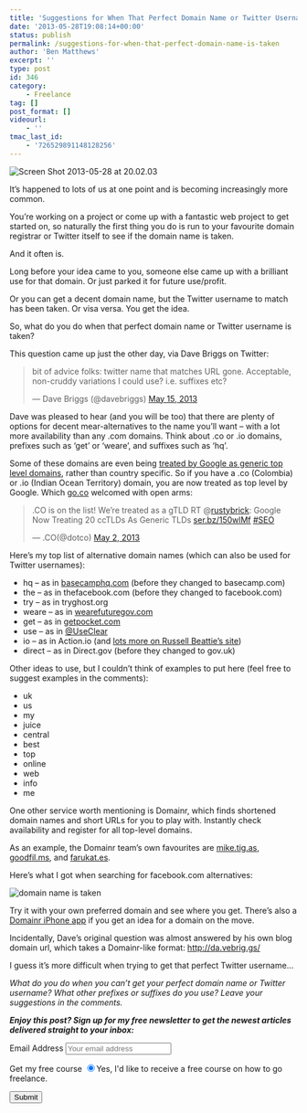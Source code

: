 ```yaml
---
title: 'Suggestions for When That Perfect Domain Name or Twitter Username is Taken'
date: '2013-05-28T19:08:14+00:00'
status: publish
permalink: /suggestions-for-when-that-perfect-domain-name-is-taken
author: 'Ben Matthews'
excerpt: ''
type: post
id: 346
category:
    - Freelance
tag: []
post_format: []
videourl:
    - ''
tmac_last_id:
    - '726529891148128256'
---
```

![Screen Shot 2013-05-28 at 20.02.03](http://benrmatthews.com/wp-content/uploads/2013/05/Screen-Shot-2013-05-28-at-20.02.03-300x295.png)

It’s happened to lots of us at one point and is becoming increasingly more common.

You’re working on a project or come up with a fantastic web project to get started on, so naturally the first thing you do is run to your favourite domain registrar or Twitter itself to see if the domain name is taken.

And it often is.

Long before your idea came to you, someone else came up with a brilliant use for that domain. Or just parked it for future use/profit.

Or you can get a decent domain name, but the Twitter username to match has been taken. Or visa versa. You get the idea.

So, what do you do when that perfect domain name or Twitter username is taken?

This question came up just the other day, via Dave Briggs on Twitter:

> bit of advice folks: twitter name that matches URL gone. Acceptable, non-cruddy variations I could use? i.e. suffixes etc?
> 
> — Dave Briggs (@davebriggs) [May 15, 2013](https://twitter.com/davebriggs/status/334664014082740224)

Dave was pleased to hear (and you will be too) that there are plenty of options for decent mear-alternatives to the name you’ll want – with a lot more availability than any .com domains. Think about .co or .io domains, prefixes such as ‘get’ or ‘weare’, and suffixes such as ‘hq’.

Some of these domains are even being [treated by Google as generic top level domains](http://searchengineland.com/google-expands-list-of-generic-top-level-domains-and-makes-them-geotargetable-158075), rather than country specific. So if you have a .co (Colombia) or .io (Indian Ocean Territory) domain, you are now treated as top level by Google. Which [go.co](http://www.go.co/ "Go.co") welcomed with open arms:

> .CO is on the list! We’re treated as a gTLD RT @[rustybrick](https://twitter.com/rustybrick): Google Now Treating 20 ccTLDs As Generic TLDs [ser.bz/150wlMf](http://t.co/5Ia8fEckW3 "http://ser.bz/150wlMf") [\#SEO](https://twitter.com/search/%23SEO)
> 
> — .CO(@dotco) [May 2, 2013](https://twitter.com/dotco/status/329967652153991168)

<script async="" charset="utf-8" src="//platform.twitter.com/widgets.js"></script>  
Here’s my top list of alternative domain names (which can also be used for Twitter usernames):

- hq – as in [basecamphq.com](http://basecamphq.com/ "Basecamp") (before they changed to basecamp.com)
- the – as in thefacebook.com (before they changed to facebook.com)
- try – as in tryghost.org
- weare – as in [wearefuturegov.com](http://wearefuturegov.com "FutureGov")
- get – as in [getpocket.com](http://getpocket.com/ "Get Pocket")
- use – as in [@UseClear](https://twitter.com/UseClear "UseClear")
- io – as in Action.io (and [lots more on Russell Beattie’s site](http://www.russellbeattie.com/blog/artisanal-websites-the-rise-of-io-domains-for-well-crafted-web-services))
- direct – as in Direct.gov (before they changed to gov.uk)

Other ideas to use, but I couldn’t think of examples to put here (feel free to suggest examples in the comments):

- uk
- us
- my
- juice
- central
- best
- top
- online
- web
- info
- me

One other service worth mentioning is Domainr, which finds shortened domain names and short URLs for you to play with. Instantly check availability and register for all top-level domains.

As an example, the Domainr team’s own favourites are [mike.tig.as](http://domai.nr/mike.tig.as), [goodfil.ms](http://domai.nr/goodfil.ms), and [farukat.es](http://domai.nr/farukat.es).

Here’s what I got when searching for facebook.com alternatives:

![domain name is taken](http://benrmatthews.com/wp-content/uploads/2013/05/Screen-Shot-2013-05-28-at-20.11.16-208x300.png)

Try it with your own preferred domain and see where you get. There’s also a[ Domainr iPhone app](https://itunes.apple.com/us/app/domainr/id366250105 "Domainr iPhone app") if you get an idea for a domain on the move.

Incidentally, Dave’s original question was almost answered by his own blog domain url, which takes a Domainr-like format: http://da.vebrig.gs/

I guess it’s more difficult when trying to get that perfect Twitter username…

*What do you do when you can’t get your perfect domain name or Twitter username? What other prefixes or suffixes do you use? Leave your suggestions in the comments.*

***Enjoy this post? Sign up for my free newsletter to get the newest articles delivered straight to your inbox:***

<script>(function() {
	window.mc4wp = window.mc4wp || {
		listeners: [],
		forms: {
			on: function(evt, cb) {
				window.mc4wp.listeners.push(
					{
						event   : evt,
						callback: cb
					}
				);
			}
		}
	}
})();
</script>

<form class="mc4wp-form mc4wp-form-1526 mc4wp-form-theme mc4wp-form-theme-red" data-id="1526" data-name="Default sign-up form" id="mc4wp-form-40" method="post"><div class="mc4wp-form-fields"> <label>Email Address</label> <input name="EMAIL" placeholder="Your email address" required="" type="email"></input>

 <label>Get my free course</label> <label> <input checked="checked" name="MMERGE1" type="radio" value="Yes, I'd like to receive a free 30 day course on how to go freelance."></input><span>Yes, I'd like to receive a free course on how to go freelance.</span> </label>

 <input type="submit" value="Submit"></input>

 </div><label style="display: none !important;">Leave this field empty if you're human: <input autocomplete="off" name="_mc4wp_honeypot" tabindex="-1" type="text" value=""></input></label><input name="_mc4wp_timestamp" type="hidden" value="1617708155"></input><input name="_mc4wp_form_id" type="hidden" value="1526"></input><input name="_mc4wp_form_element_id" type="hidden" value="mc4wp-form-40"></input><div class="mc4wp-response"></div></form>